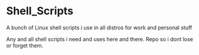 # Shell_Scripts

A bunch of Linux shell scripts i use in all distros for work and personal stuff

Any and all shell scripts i need and uses here and there. Repo so i dont lose or forget them.
